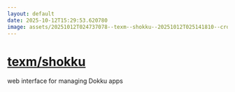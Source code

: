 ```yaml
---
layout: default
date: 2025-10-12T15:29:53.620780
image: assets/20251012T024737078--texm--shokku--20251012T025141810--cropped.png
---
```


# [texm/shokku](https://github.com/texm/shokku)

web interface for managing Dokku apps

